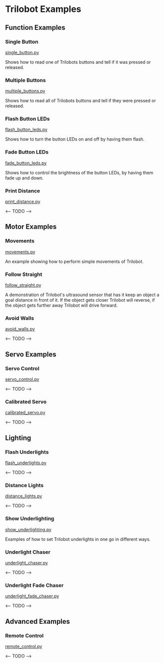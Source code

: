 # Trilobot Examples <!-- omit in toc -->

## Function Examples

### Single Button
[single_button.py](examples/single_button.py)

Shows how to read one of Trilobots buttons and tell if it was pressed or released.


### Multiple Buttons
[multiple_buttons.py](examples/multiple_buttons.py)

Shows how to read all of Trilobots buttons and tell if they were pressed or released.


### Flash Button LEDs
[flash_button_leds.py](examples/flash_button_leds.py)

Shows how to turn the button LEDs on and off by having them flash.

### Fade Button LEDs
[fade_button_leds.py](examples/fade_button_leds.py)

Shows how to control the brightness of the button LEDs, by having them fade up and down.

### Print Distance

[print_distance.py](examples/print_distance.py)

<-- TODO -->


## Motor Examples

### Movements
[movements.py](examples/movements.py)

An example showing how to perform simple movements of Trilobot.


### Follow Straight
[follow_straight.py](examples/follow_straight.py)

A demonstration of Trilobot's ultrasound sensor that has it keep an object a goal distance in front of it. If the object gets closer Trilobot will reverse, if the object gets further away Trilobot will drive forward.

### Avoid Walls
[avoid_walls.py](examples/avoid_walls.py)

<-- TODO -->


## Servo Examples

### Servo Control

[servo_control.py](examples/servo_control.py)

<-- TODO -->

### Calibrated Servo
[calibrated_servo.py](examples/calibtrated_servo.py)

<-- TODO -->


## Lighting

### Flash Underlights
[flash_underlights.py](examples/flash_underlights.py)

<-- TODO -->

### Distance Lights
[distance_lights.py](examples/distance_lights.py)

<-- TODO -->

### Show Underlighting
[show_underlighting.py](examples/show_underlighting.py)

Examples of how to set Trilobot underlights in one go in different ways.

### Underlight Chaser
[underlight_chaser.py](examples/underlight_chaser.py)

<-- TODO -->

### Underlight Fade Chaser
[underlight_fade_chaser.py](examples/underlight_fade_chaser.py)

<-- TODO -->


## Advanced Examples

### Remote Control
[remote_control.py](examples/remote_control.py)

<-- TODO -->
